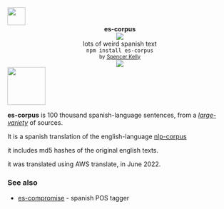 <img height="40px" src="https://user-images.githubusercontent.com/399657/68221862-17ceb980-ffb8-11e9-87d4-7b30b6488f16.png"/>

<div align="center">
  <div><b>es-corpus</b></div>
  <img src="https://user-images.githubusercontent.com/399657/68222691-6597f180-ffb9-11e9-8a32-a7f38aa8bded.png"/>
  <div>lots of weird spanish text</div>
  <div><code>npm install es-corpus</code></div>
  <div align="center">
    <sub>
      by
      <a href="https://spencermounta.in/">Spencer Kelly</a>
    </sub>
  </div>
</div>

<div align="center">
  <div>
    <a href="https://npmjs.org/package/es-corpus">
      <img src="https://img.shields.io/npm/v/es-corpus.svg?style=flat-square" />
    </a>
  </div>
</div>

<!-- spacer -->
<img height="85px" src="https://user-images.githubusercontent.com/399657/68221862-17ceb980-ffb8-11e9-87d4-7b30b6488f16.png"/>

**es-corpus** is 100 thousand spanish-language sentences, from a *[large-variety](https://github.com/nlp-compromise/nlp-corpus/#contents)* of sources.

It is a spanish translation of the english-language [nlp-corpus](https://github.com/nlp-compromise/nlp-corpus/)

it includes md5 hashes of the original english texts.

it was translated using AWS translate, in June 2022.


### See also
* [es-compromise](http://github.com/nlp-compromise/es-compromise) - spanish POS tagger 
